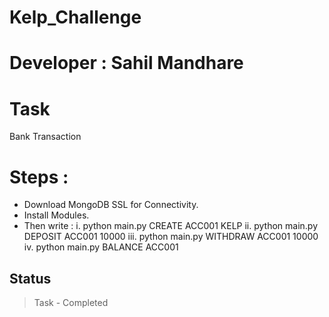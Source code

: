 # Kelp_Challenge

# Developer : Sahil Mandhare

# Task
Bank Transaction

# Steps : 
* Download MongoDB SSL for Connectivity.
* Install Modules.
* Then write : 
 i. python main.py CREATE ACC001 KELP
 ii. python main.py DEPOSIT ACC001 10000 
 iii. python main.py WITHDRAW ACC001 10000
 iv. python main.py BALANCE ACC001

## Status
> Task - Completed
